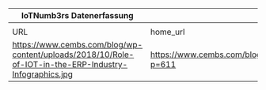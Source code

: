 |IoTNumb3rs Datenerfassung|||||||||||
| ---- | ---- | ---- | ---- | ---- | ---- | ---- | ---- | ---- | ---- | ---- |
||||||||||||
|URL|home_url|filename|device_class|device_count|market_class|market_volume|prognosis_year|publication_year|authorship_class|Dropbox folder|
|https://www.cembs.com/blog/wp-content/uploads/2018/10/Role-of-IOT-in-the-ERP-Industry-Infographics.jpg|https://www.cembs.com/blog/?p=611|file10_Role-of-IOT-in-the-ERP-Industry-Infographics.jpg||||||||MariaMarg/20181126-2100|
